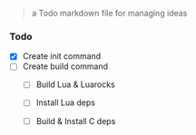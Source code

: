 > a Todo markdown file for managing ideas
### Todo
- [x] Create init command
- [ ] Create build command
	- [ ] Build Lua & Luarocks
	- [ ] Install Lua deps
	- [ ] Build & Install C deps

